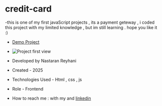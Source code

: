 # credit-card
-this is one of my first javaScript projects , its a payment geteway , i coded this project with my limited knowledge , but im still learning . hope you like it :)

- [Demo Project](https://nastaran-reyhani.github.io/credit-card/)

- ![Project first view ](https://github.com/user-attachments/assets/54d80fb2-1791-48ef-b538-531e8c3e08d6)

- Developed by Nastaran Reyhani

- Created - 2025

- Technologies Used - Html , css , js

- Role - Frontend

- How to reach me : with my and [linkedin](https://www.linkedin.com/in/nastaran-reyhani-905b81337)
